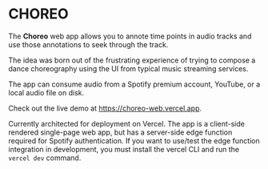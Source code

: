 # CHOREO

The **Choreo** web app allows you to annote time points in audio tracks and use those annotations to seek through the track.

The idea was born out of the frustrating experience of trying to compose a dance choreography using the UI from typical music streaming services.

The app can consume audio from a Spotify premium account, YouTube, or a local audio file on disk.

Check out the live demo at https://choreo-web.vercel.app.

Currently architected for deployment on Vercel. The app is a client-side rendered single-page web app, but has a server-side edge function required for Spotify authentication. If you want to use/test the edge function integration in development, you must install the vercel CLI and run the `vercel dev` command.
